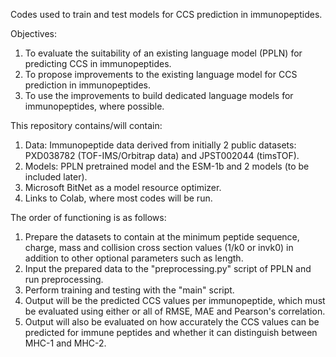 Codes used to train and test models for CCS prediction in immunopeptides.

Objectives:
1) To evaluate the suitability of an existing language model (PPLN) for predicting CCS in immunopeptides.
2) To propose improvements to the existing language model for CCS prediction in immunopeptides.
3) To use the improvements to build dedicated language models for immunopeptides, where possible.

This repository contains/will contain:
1) Data: Immunopeptide data derived from initially 2 public datasets: PXD038782 (TOF-IMS/Orbitrap data) and JPST002044 (timsTOF).
2) Models: PPLN pretrained model and the ESM-1b and 2 models (to be included later).
3) Microsoft BitNet as a model resource optimizer.
4) Links to Colab, where most codes will be run.

The order of functioning is as follows:
1) Prepare the datasets to contain at the minimum peptide sequence, charge, mass and collision cross section values (1/k0 or invk0) in addition to other optional parameters such as length.
2) Input the prepared data to the "preprocessing.py" script of PPLN and run preprocessing.
3) Perform training and testing with the "main" script.
4) Output will be the predicted CCS values per immunopeptide, which must be evaluated using either or all of RMSE, MAE and Pearson's correlation.
5) Output will also be evaluated on how accurately the CCS values can be predicted for immune peptides and whether it can distinguish between MHC-1 and MHC-2.

